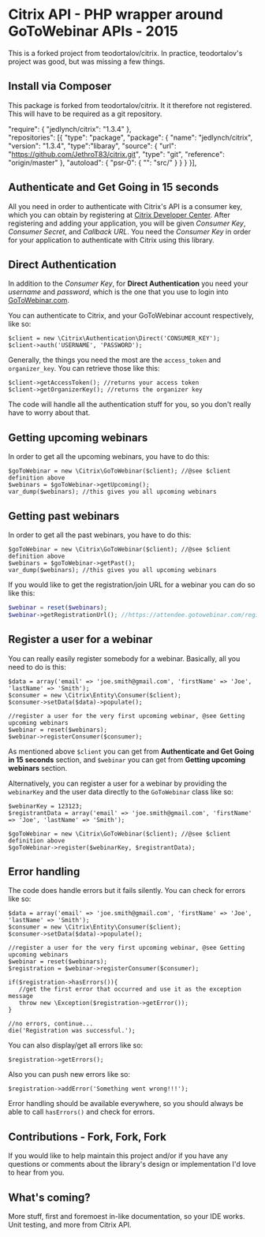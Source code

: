 Citrix API - PHP wrapper around GoToWebinar APIs - 2015
======

This is a forked project from teodortalov/citrix.  In practice, teodortalov's project was good, but was missing a few things.


Install via Composer
--

This package is forked from teodortalov/citrix.  It it therefore not registered.  This will have to be required as a git repository.


"require": {
        "jedlynch/citrix": "1.3.4"
    },              
    "repositories": [{
        "type": "package",
        "package": {
            "name": "jedlynch/citrix",
            "version": "1.3.4",
            "type":"libaray",
            "source": {
                "url": "https://github.com/JethroT83/citrix.git",
                "type": "git",
                "reference": "origin/master"
            },
            "autoload": {
                "psr-0": {
                      "": "src/"
                }
            }
        } 
    }],

Authenticate and Get Going in 15 seconds
--

All you need in order to authenticate with Citrix's API is a consumer key, which you can obtain by registering at [Citrix Developer Center][1]. After registering and adding your application, you will be given *Consumer Key*, 
*Consumer Secret*, and *Callback URL*. You need the *Consumer Key* in order for your application to authenticate with Citrix using this library. 

## Direct Authentication ##
In addition to the *Consumer Key*, for **Direct Authentication** you need your *username* and *password*, which is the one that you use to login into [GoToWebinar.com][2].

You can authenticate to Citrix, and your GoToWebinar account respectively, like so:


    $client = new \Citrix\Authentication\Direct('CONSUMER_KEY');
    $client->auth('USERNAME', 'PASSWORD'); 


Generally, the things you need the most are the `access_token` and `organizer_key`. You can retrieve those like this:

    $client->getAccessToken(); //returns your access token
    $client->getOrganizerKey(); //returns the organizer key

The code will handle all the authentication stuff for you, so you don't really have to worry about that. 

Getting upcoming webinars
--

In order to get all the upcoming webinars, you have to do this:

    $goToWebinar = new \Citrix\GoToWebinar($client); //@see $client definition above 
    $webinars = $goToWebinar->getUpcoming();
    var_dump($webinars); //this gives you all upcoming webinars

Getting past webinars
--

In order to get all the past webinars, you have to do this:

    $goToWebinar = new \Citrix\GoToWebinar($client); //@see $client definition above 
    $webinars = $goToWebinar->getPast();
    var_dump($webinars); //this gives you all upcoming webinars

If you would like to get the registration/join URL for a webinar you can do so like this:
```php
$webinar = reset($webinars);
$webinar->getRegistrationUrl(); //https://attendee.gotowebinar.com/register/456905497806
```

Register a user for a webinar
--

You can really easily register somebody for a webinar. Basically, all you need to do is this:

    $data = array('email' => 'joe.smith@gmail.com', 'firstName' => 'Joe', 'lastName' => 'Smith');
    $consumer = new \Citrix\Entity\Consumer($client);
    $consumer->setData($data)->populate();
    
    //register a user for the very first upcoming webinar, @see Getting upcoming webinars
    $webinar = reset($webinars);
    $webinar->registerConsumer($consumer);

As mentioned above `$client` you can get from **Authenticate and Get Going in 15 seconds** section, and `$webinar` you can get from  **Getting upcoming webinars** section. 

Alternatively, you can register a user for a webinar by providing the `webinarKey` and the user data directly to the `GoToWebinar` class like so:

    $webinarKey = 123123;
    $registrantData = array('email' => 'joe.smith@gmail.com', 'firstName' => 'Joe', 'lastName' => 'Smith');
    
    $goToWebinar = new \Citrix\GoToWebinar($client); //@see $client definition above
    $goToWebinar->register($webinarKey, $registrantData);

Error handling
--

The code does handle errors but it fails silently. You can check for errors like so:

    $data = array('email' => 'joe.smith@gmail.com', 'firstName' => 'Joe', 'lastName' => 'Smith');
    $consumer = new \Citrix\Entity\Consumer($client);
    $consumer->setData($data)->populate();
    
    //register a user for the very first upcoming webinar, @see Getting upcoming webinars
    $webinar = reset($webinars);
    $registration = $webinar->registerConsumer($consumer);
    
    if($registration->hasErrors()){
       //get the first error that occurred and use it as the exception message
       throw new \Exception($registration->getError());
    }
       
    //no errors, continue...
    die('Registration was successful.');

You can also display/get all errors like so:

    $registration->getErrors();

Also you can push new errors like so:

    $registration->addError('Something went wrong!!!');

Error handling should be available everywhere, so you should always be able to call `hasErrors()` and check for errors.

Contributions - Fork, Fork, Fork
--

If you would like to help maintain this project and/or if you have any questions or comments about the library's design or implementation I'd love to hear from you.

What's coming?
--

More stuff, first and foremoest in-like documentation, so your IDE works. Unit testing, and more from Citrix API.


  [1]: https://developer.citrixonline.com/user/register
  [2]: http://GoToWebinar.com
